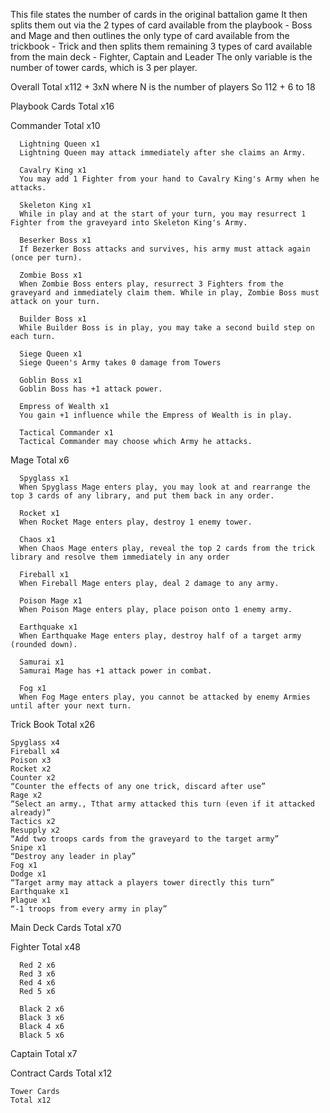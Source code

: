 This file states the number of cards in the original battalion game
It then splits them out via the 2 types of card available from the playbook - Boss and Mage
and then outlines the only type of card available from the trickbook - Trick
and then splits them remaining 3 types of card available from the main deck - Fighter, Captain and Leader
The only variable is the number of tower cards, which is 3 per player.

Overall
  Total x112 + 3xN where N is the number of players
  So 112 + 6 to 18

Playbook Cards
  Total x16

  Commander
    Total x10

      Lightning Queen x1
      Lightning Queen may attack immediately after she claims an Army.
      
      Cavalry King x1
      You may add 1 Fighter from your hand to Cavalry King's Army when he attacks.
      
      Skeleton King x1
      While in play and at the start of your turn, you may resurrect 1 Fighter from the graveyard into Skeleton King's Army.
      
      Beserker Boss x1
      If Bezerker Boss attacks and survives, his army must attack again (once per turn).

      Zombie Boss x1
      When Zombie Boss enters play, resurrect 3 Fighters from the graveyard and immediately claim them. While in play, Zombie Boss must attack on your turn.
      
      Builder Boss x1
      While Builder Boss is in play, you may take a second build step on each turn.
      
      Siege Queen x1
      Siege Queen's Army takes 0 damage from Towers

      Goblin Boss x1
      Goblin Boss has +1 attack power.

      Empress of Wealth x1
      You gain +1 influence while the Empress of Wealth is in play.

      Tactical Commander x1
      Tactical Commander may choose which Army he attacks.


  Mage
    Total x6

      Spyglass x1
      When Spyglass Mage enters play, you may look at and rearrange the top 3 cards of any library, and put them back in any order.

      Rocket x1
      When Rocket Mage enters play, destroy 1 enemy tower.

      Chaos x1
      When Chaos Mage enters play, reveal the top 2 cards from the trick library and resolve them immediately in any order

      Fireball x1
      When Fireball Mage enters play, deal 2 damage to any army.

      Poison Mage x1
      When Poison Mage enters play, place poison onto 1 enemy army.

      Earthquake x1
      When Earthquake Mage enters play, destroy half of a target army (rounded down).

      Samurai x1
      Samurai Mage has +1 attack power in combat.

      Fog x1
      When Fog Mage enters play, you cannot be attacked by enemy Armies until after your next turn.


Trick Book
  Total x26

    Spyglass x4
    Fireball x4
    Poison x3
    Rocket x2
    Counter x2
    “Counter the effects of any one trick, discard after use”
    Rage x2
    “Select an army., Tthat army attacked this turn (even if it attacked already)”
    Tactics x2
    Resupply x2
    “Add two troops cards from the graveyard to the target army”
    Snipe x1
    “Destroy any leader in play”
    Fog x1
    Dodge x1
    “Target army may attack a players tower directly this turn”
    Earthquake x1
    Plague x1
    “-1 troops from every army in play”



Main Deck Cards
  Total x70

  Fighter
    Total x48

      Red 2 x6
      Red 3 x6
      Red 4 x6
      Red 5 x6

      Black 2 x6
      Black 3 x6
      Black 4 x6
      Black 5 x6

  Captain
    Total x7

  Contract Cards
    Total x12
    
    Tower Cards
    Total x12
